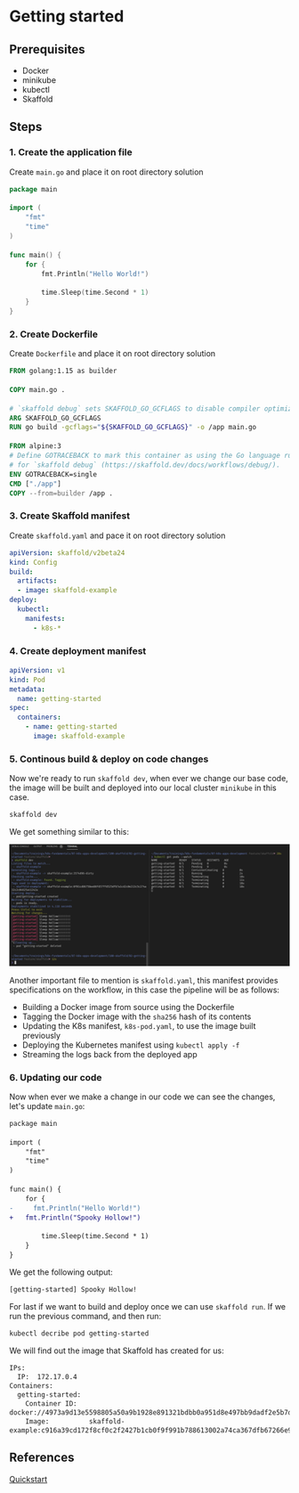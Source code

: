 # Getting started

## Prerequisites

* Docker
* minikube
* kubectl
* Skaffold

## Steps

### 1. Create the application file

Create `main.go` and place it on root directory solution

```go
package main

import (
	"fmt"
	"time"
)

func main() {
	for {
		fmt.Println("Hello World!")

		time.Sleep(time.Second * 1)
	}
}
```

### 2. Create Dockerfile

Create `Dockerfile` and place it on root directory solution

```Dockerfile
FROM golang:1.15 as builder

COPY main.go .

# `skaffold debug` sets SKAFFOLD_GO_GCFLAGS to disable compiler optimizations
ARG SKAFFOLD_GO_GCFLAGS
RUN go build -gcflags="${SKAFFOLD_GO_GCFLAGS}" -o /app main.go

FROM alpine:3
# Define GOTRACEBACK to mark this container as using the Go language runtime
# for `skaffold debug` (https://skaffold.dev/docs/workflows/debug/).
ENV GOTRACEBACK=single
CMD ["./app"]
COPY --from=builder /app .
```

### 3. Create Skaffold manifest

Create `skaffold.yaml` and pace it on root directory solution

```yaml
apiVersion: skaffold/v2beta24
kind: Config
build:
  artifacts:
  - image: skaffold-example
deploy:
  kubectl:
    manifests:
      - k8s-*
```


### 4. Create deployment manifest

```yaml
apiVersion: v1
kind: Pod
metadata:
  name: getting-started
spec:
  containers:
    - name: getting-started
      image: skaffold-example
```

### 5. Continous build & deploy on code changes

Now we're ready to run `skaffold dev`, when ever we change our base code, the image will be built and deployed into our local cluster `minikube` in this case.

```bash
skaffold dev
```

We get something similar to this:

![skaffold dev output](../resources/skaffold-dev-output.png)


Another important file to mention is `skaffold.yaml`, this manifest provides specifications on the workflow, in this case the pipeline will be as follows:

* Building a Docker image from source using the Dockerfile
* Tagging the Docker image with the `sha256` hash of its contents
* Updating the K8s manifest, `k8s-pod.yaml`, to use the image built previously 
* Deploying the Kubernetes manifest using `kubectl apply -f`
* Streaming the logs back from the deployed app

### 6. Updating our code

Now when ever we make a change in our code we can see the changes, let's update `main.go`:

```diff
package main

import (
	"fmt"
	"time"
)

func main() {
	for {
-	  fmt.Println("Hello World!")
+ 	fmt.Println("Spooky Hollow!")

		time.Sleep(time.Second * 1)
	}
}
```

We get the following output:

```bash
[getting-started] Spooky Hollow!
```

For last if we want to build and deploy once we can use `skaffold run`. If we run the previous command, and then run:

```bash
kubectl decribe pod getting-started
```

We will find out the image that Skaffold has created for us:

```
IPs:
  IP:  172.17.0.4
Containers:
  getting-started:
    Container ID:   docker://4973a9d13e5598805a50a9b1928e891321bdbb0a951d8e497bb9dadf2e5b7d65
    Image:          skaffold-example:c916a39cd172f8cf0c2f2427b1cb0f9f991b788613002a74ca367dfb67266e9c
```


## References

[Quickstart](https://skaffold.dev/docs/quickstart/)
